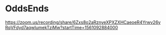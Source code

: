 # OddsEnds
https://zoom.us/recording/share/6Zxs8o2aRznyeXPXZXHCaeoeR4Yrwv26yRqVFdyd7aqwIumekTziMw?startTime=1561092884000
